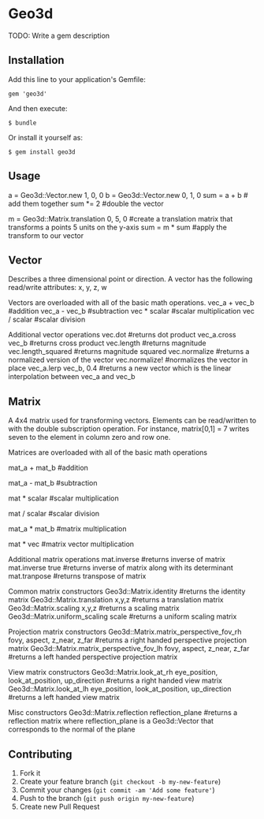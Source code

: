 # Geo3d

TODO: Write a gem description

## Installation

Add this line to your application's Gemfile:

    gem 'geo3d'

And then execute:

    $ bundle

Or install it yourself as:

    $ gem install geo3d

## Usage

a = Geo3d::Vector.new 1, 0, 0
b = Geo3d::Vector.new 0, 1, 0
sum = a + b # add them together
sum *= 2 #double the vector

m = Geo3d::Matrix.translation 0, 5, 0 #create a translation matrix that transforms a points 5 units on the y-axis
sum = m * sum #apply the transform to our vector


## Vector

Describes a three dimensional point or direction. A vector has the following read/write attributes: x, y, z, w

Vectors are overloaded with all of the basic math operations.
vec_a + vec_b   #addition
vec_a - vec_b   #subtraction
vec * scalar  #scalar multiplication
vec / scalar  #scalar division

Additional vector operations
vec.dot  #returns dot product
vec_a.cross vec_b  #returns cross product
vec.length  #returns magnitude
vec.length_squared #returns magnitude squared
vec.normalize #returns a normalized version of the vector
vec.normalize! #normalizes the vector in place
vec_a.lerp vec_b, 0.4  #returns a new vector which is the linear interpolation between vec_a and vec_b


## Matrix

A 4x4 matrix used for transforming vectors. Elements can be read/written to with the double subscription operation.
For instance, matrix[0,1] = 7 writes seven to the element in column zero and row one.

Matrices are overloaded with all of the basic math operations

mat_a + mat_b   #addition

mat_a - mat_b   #subtraction

mat * scalar  #scalar multiplication

mat / scalar  #scalar division

mat_a * mat_b #matrix multiplication

mat * vec  #matrix vector multiplication


Additional matrix operations
mat.inverse #returns inverse of matrix
mat.inverse true  #returns inverse of matrix along with its determinant
mat.tranpose #returns transpose of matrix

Common matrix constructors
Geo3d::Matrix.identity  #returns the identity matrix
Geo3d::Matrix.translation x,y,z  #returns a translation matrix
Geo3d::Matrix.scaling x,y,z #returns a scaling matrix
Geo3d::Matrix.uniform_scaling scale #returns a uniform scaling matrix

Projection matrix constructors
Geo3d::Matrix.matrix_perspective_fov_rh fovy, aspect, z_near, z_far  #returns a right handed perspective projection matrix
Geo3d::Matrix.matrix_perspective_fov_lh fovy, aspect, z_near, z_far  #returns a left handed perspective projection matrix

View matrix constructors
Geo3d::Matrix.look_at_rh eye_position, look_at_position, up_direction #returns a right handed view matrix
Geo3d::Matrix.look_at_lh eye_position, look_at_position, up_direction #returns a left handed view matrix

Misc constructors
Geo3d::Matrix.reflection reflection_plane  #returns a reflection matrix where reflection_plane is a Geo3d::Vector that corresponds to the normal of the plane









## Contributing

1. Fork it
2. Create your feature branch (`git checkout -b my-new-feature`)
3. Commit your changes (`git commit -am 'Add some feature'`)
4. Push to the branch (`git push origin my-new-feature`)
5. Create new Pull Request

